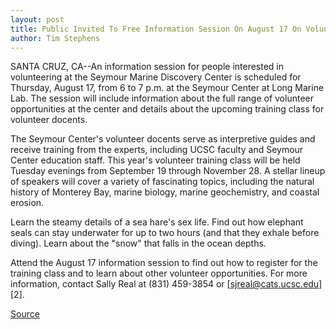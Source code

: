 ```yaml
---
layout: post
title: Public Invited To Free Information Session On August 17 On Volunteering At Long Marine Lab's Seymour Center
author: Tim Stephens
---
```


SANTA CRUZ, CA--An information session for people interested in volunteering at the Seymour Marine Discovery Center is scheduled for Thursday, August 17, from 6 to 7 p.m. at the Seymour Center at Long Marine Lab. The session will include information about the full range of volunteer opportunities at the center and details about the upcoming training class for volunteer docents.

The Seymour Center's volunteer docents serve as interpretive guides and receive training from the experts, including UCSC faculty and Seymour Center education staff. This year's volunteer training class will be held Tuesday evenings from September 19 through November 28. A stellar lineup of speakers will cover a variety of fascinating topics, including the natural history of Monterey Bay, marine biology, marine geochemistry, and coastal erosion.

Learn the steamy details of a sea hare's sex life. Find out how elephant seals can stay underwater for up to two hours (and that they exhale before diving). Learn about the "snow" that falls in the ocean depths.

Attend the August 17 information session to find out how to register for the training class and to learn about other volunteer opportunities. For more information, contact Sally Real at (831) 459-3854 or [sjreal@cats.ucsc.edu][2].

[Source](http://www1.ucsc.edu/news_events/press_releases/archive/00-01/08-00/scentervols.htm "Permalink to Public învited to free information session on August 17 on volunteering at Long Marine Lab's Seymour Center")
